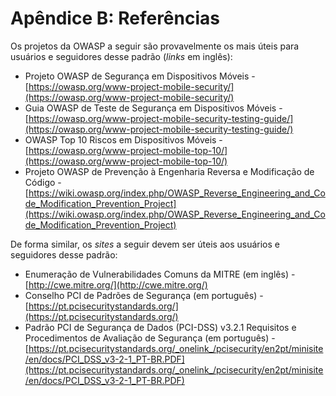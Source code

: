 # Apêndice B: Referências

Os projetos da OWASP a seguir são provavelmente os mais úteis para usuários e seguidores desse padrão (*links* em inglês):

- Projeto OWASP de Segurança em Dispositivos Móveis - [https://owasp.org/www-project-mobile-security/](https://owasp.org/www-project-mobile-security/)
- Guia OWASP de Teste de Segurança em Dispositivos Móveis - [https://owasp.org/www-project-mobile-security-testing-guide/](https://owasp.org/www-project-mobile-security-testing-guide/)
- OWASP Top 10 Riscos em Dispositivos Móveis - [https://owasp.org/www-project-mobile-top-10/](https://owasp.org/www-project-mobile-top-10/)
- Projeto OWASP de Prevenção à Engenharia Reversa e Modificação de Código - [https://wiki.owasp.org/index.php/OWASP_Reverse_Engineering_and_Code_Modification_Prevention_Project](https://wiki.owasp.org/index.php/OWASP_Reverse_Engineering_and_Code_Modification_Prevention_Project)

De forma similar, os *sites* a seguir devem ser úteis aos usuários e seguidores desse padrão:

- Enumeração de Vulnerabilidades Comuns da MITRE (em inglês) - [http://cwe.mitre.org/](http://cwe.mitre.org/)
- Conselho PCI de Padrões de Segurança (em português) - [https://pt.pcisecuritystandards.org/](https://pt.pcisecuritystandards.org/)
- Padrão PCI de Segurança de Dados (PCI-DSS) v3.2.1 Requisitos e Procedimentos de Avaliação de Segurança (em português) - [https://pt.pcisecuritystandards.org/_onelink_/pcisecurity/en2pt/minisite/en/docs/PCI_DSS_v3-2-1_PT-BR.PDF](https://pt.pcisecuritystandards.org/_onelink_/pcisecurity/en2pt/minisite/en/docs/PCI_DSS_v3-2-1_PT-BR.PDF)
